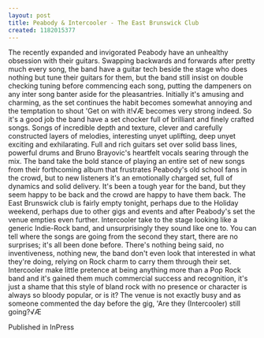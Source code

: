 ```yaml
---
layout: post
title: Peabody & Intercooler - The East Brunswick Club
created: 1182015377
---
```

The recently expanded and invigorated Peabody have an unhealthy obsession with their guitars. Swapping backwards and forwards after pretty much every song, the band have a guitar tech beside the stage who does nothing but tune their guitars for them, but the band still insist on double checking tuning before commencing each song, putting the dampeners on any inter song banter aside for the pleasantries. Initially it's amusing and charming, as the set continues the habit becomes somewhat annoying and the temptation to shout 'Get on with it!√Æ becomes very strong indeed. So it's a good job the band have a set chocker full of brilliant and finely crafted songs. Songs of incredible depth and texture, clever and carefully constructed layers of melodies, interesting unyet uplifting, deep unyet exciting and exhilarating. Full and rich guitars set over solid bass lines, powerful drums and Bruno Brayovic's heartfelt vocals searing through the mix. The band take the bold stance of playing an entire set of new songs from their forthcoming album that frustrates Peabody's old school fans in the crowd, but to new listeners it's an emotionally charged set, full of dynamics and solid delivery. It's been a tough year for the band, but they seem happy to be back and the crowd are happy to have them back. The East Brunswick club is fairly empty tonight, perhaps due to the Holiday weekend, perhaps due to other gigs and events and after Peabody's set the venue empties even further. Intercooler take to the stage looking like a generic Indie-Rock band, and unsurprisingly they sound like one to. You can tell where the songs are going from the second they start, there are no surprises; it's all been done before. There's nothing being said, no inventiveness, nothing new, the band don't even look that interested in what they're doing, relying on Rock charm to carry them through their set. Intercooler make little pretence at being anything more than a Pop Rock band and it's gained them much commercial success and recognition, it's just a shame that this style of bland rock with no presence or character is always so bloody popular, or is it? The venue is not exactly busy and as someone commented the day before the gig, 'Are they (Intercooler) still going?√Æ
<p>Published in InPress</p>
